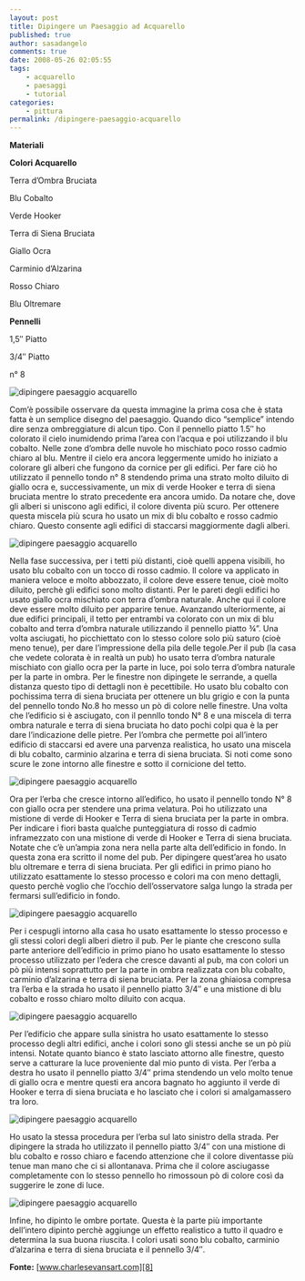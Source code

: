 ```yaml
---
layout: post
title: Dipingere un Paesaggio ad Acquarello
published: true
author: sasadangelo
comments: true
date: 2008-05-26 02:05:55
tags:
    - acquarello
    - paesaggi
    - tutorial
categories:
    - pittura
permalink: /dipingere-paesaggio-acquarello
---
```



**Materiali**

**Colori Acquarello**
  
Terra d&#8217;Ombra Bruciata
  
Blu Cobalto
  
Verde Hooker
  
Terra di Siena Bruciata
  
Giallo Ocra
  
Carminio d&#8217;Alzarina
  
Rosso Chiaro
  
Blu Oltremare

**Pennelli**

1,5&#8243; Piatto
  
3/4&#8243; Piatto
  
n° 8

![dipingere paesaggio acquarello][1]


  Com&#8217;è possibile osservare da questa immagine la prima cosa che è stata fatta è un semplice disegno del paesaggio. Quando dico &#8220;semplice&#8221; intendo dire senza ombreggiature di alcun tipo. Con il pennello piatto 1.5&#8243; ho colorato il cielo inumidendo prima l&#8217;area con l&#8217;acqua e poi utilizzando il blu cobalto. Nelle zone d&#8217;ombra delle nuvole ho mischiato poco rosso cadmio chiaro al blu. Mentre il cielo era ancora leggermente umido ho iniziato a colorare gli alberi che fungono da cornice per gli edifici. Per fare ciò ho utilizzato il pennello tondo n° 8 stendendo prima una strato molto diluito di giallo ocra e, successivamente, un mix di verde Hooker e terra di siena bruciata mentre lo strato precedente era ancora umido. Da notare che, dove gli alberi si uniscono agli edifici, il colore diventa più scuro. Per ottenere questa miscela più scura ho usato un mix di blu cobalto e rosso cadmio chiaro. Questo consente agli edifici di staccarsi maggiormente dagli alberi.


![dipingere paesaggio acquarello][2]


  Nella fase successiva, per i tetti più distanti, cioè quelli appena visibili, ho usato blu cobalto con un tocco di rosso cadmio. Il colore va applicato in maniera veloce e molto abbozzato, il colore deve essere tenue, cioè molto diluito, perchè gli edifici sono molto distanti. Per le pareti degli edifici ho usato giallo ocra mischiato con terra d&#8217;ombra naturale. Anche qui il colore deve essere molto diluito per apparire tenue. Avanzando ulteriormente, ai due edifici principali, il tetto per entrambi va colorato con un mix di blu cobalto and terra d&#8217;ombra naturale utilizzando il pennello piatto ¾&#8221;. Una volta asciugati, ho picchiettato con lo stesso colore solo più saturo (cioè meno tenue), per dare l&#8217;impressione della pila delle tegole.Per il pub (la casa che vedete colorata è in realtà un pub) ho usato terra d&#8217;ombra naturale mischiato con giallo ocra per la parte in luce, poi solo terra d&#8217;ombra naturale per la parte in ombra. Per le finestre non dipingete le serrande, a quella distanza questo tipo di dettagli non è pecettibile. Ho usato blu cobalto con pochissima terra di siena bruciata per ottenere un blu grigio e con la punta del pennello tondo No.8 ho messo un pò di colore nelle finestre. Una volta che l&#8217;edificio si è asciugato, con il pennllo tondo N° 8 e una miscela di terra ombra naturale e terra di siena bruciata ho dato pochi colpi qua è la per dare l&#8217;indicazione delle pietre. Per l&#8217;ombra che permette poi all&#8217;intero edificio di staccarsi ed avere una parvenza realistica, ho usato una miscela di blu cobalto, carminio alzarina e terra di siena bruciata. Si noti come sono scure le zone intorno alle finestre e sotto il cornicione del tetto.


![dipingere paesaggio acquarello][3]


  Ora per l&#8217;erba che cresce intorno all&#8217;edifico, ho usato il pennello tondo N° 8 con giallo ocra per stendere una prima velatura. Poi ho utilizzato una mistione di verde di Hooker e Terra di siena bruciata per la parte in ombra. Per indicare i fiori basta qualche punteggiatura di rosso di cadmio inframezzato con una mistione di verde di Hooker e Terra di siena bruciata. Notate che c&#8217;è un&#8217;ampia zona nera nella parte alta dell&#8217;edificio in fondo. In questa zona era scritto il nome del pub. Per dipingere quest&#8217;area ho usato blu oltremare e terra di siena bruciata. Per gli edifici in primo piano ho utilizzato esattamente lo stesso processo e colori ma con meno dettagli, questo perchè voglio che l&#8217;occhio dell&#8217;osservatore salga lungo la strada per fermarsi sull&#8217;edificio in fondo.


![dipingere paesaggio acquarello][4]


  Per i cespugli intorno alla casa ho usato esattamente lo stesso processo e gli stessi colori degli alberi dietro il pub. Per le piante che crescono sulla parte anteriore dell&#8217;edificio in primo piano ho usato esattamente lo stesso processo utilizzato per l&#8217;edera che cresce davanti al pub, ma con colori un pò più intensi soprattutto per la parte in ombra realizzata con blu cobalto, carminio d&#8217;alzarina e terra di siena bruciata. Per la zona ghiaiosa compresa tra l&#8217;erba e la strada ho usato il pennello piatto 3/4&#8243; e una mistione di blu cobalto e rosso chiaro molto diluito con acqua.


![dipingere paesaggio acquarello][5]


  Per l&#8217;edificio che appare sulla sinistra ho usato esattamente lo stesso processo degli altri edifici, anche i colori sono gli stessi anche se un pò più intensi. Notate quanto bianco è stato lasciato attorno alle finestre, questo serve a catturare la luce proveniente dal mio punto di vista. Per l&#8217;erba a destra ho usato il pennello piatto 3/4&#8243; prima stendendo un velo molto tenue di giallo ocra e mentre questi era ancora bagnato ho aggiunto il verde di Hooker e terra di siena bruciata e ho lasciato che i colori si amalgamassero tra loro.


![dipingere paesaggio acquarello][6]


  Ho usato la stessa procedura per l&#8217;erba sul lato sinistro della strada. Per dipingere la strada ho utilizzato il pennello piatto 3/4&#8243; con una mistione di blu cobalto e rosso chiaro e facendo attenzione che il colore diventasse più tenue man mano che ci si allontanava. Prima che il colore asciugasse completamente con lo stesso pennello ho rimossoun pò di colore così da suggerire le zone di luce.


![dipingere paesaggio acquarello][7]

Infine, ho dipinto le ombre portate. Questa è la parte più importante dell&#8217;intero dipinto perchè aggiunge un effetto realistico a tutto il quadro e determina la sua buona riuscita. I colori usati sono blu cobalto, carminio d&#8217;alzarina e terra di siena bruciata e il pennello 3/4&#8243;.

**Fonte:**  [www.charlesevansart.com][8]

 [1]: /wp-content/uploads/redmire1x300.jpg "dipingere paesaggio acquarello"
 [2]: /wp-content/uploads/redmire2.jpg "dipingere paesaggio acquarello"
 [3]: /wp-content/uploads/redmire3.jpg "dipingere paesaggio acquarello"
 [4]: /wp-content/uploads/redmire4.jpg "dipingere paesaggio acquarello"
 [5]: /wp-content/uploads/redmire5.jpg "dipingere paesaggio acquarello"
 [6]: /wp-content/uploads/redmire6.jpg "dipingere paesaggio acquarello"
 [7]: /wp-content/uploads/redmire7.jpg "dipingere paesaggio acquarello"
 [8]: http://www.charlesevansart.com/